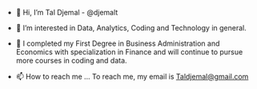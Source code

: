 - 👋 Hi, I’m Tal Djemal - @djemalt
- 👀 I’m interested in Data, Analytics, Coding and Technology in general.
- 🌱 I completed my First Degree in Business Administration and Economics with specialization in Finance and will continue to pursue more courses in coding and data.

- 📫 How to reach me ... To reach me, my email is Taldjemal@gmail.com

<!---
djemalt/djemalt is a ✨ special ✨ repository because its `README.md` (this file) appears on your GitHub profile.
You can click the Preview link to take a look at your changes.
--->
